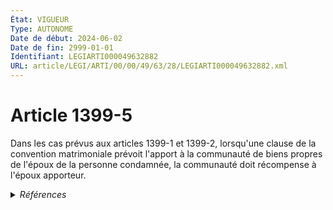```yaml
---
État: VIGUEUR
Type: AUTONOME
Date de début: 2024-06-02
Date de fin: 2999-01-01
Identifiant: LEGIARTI000049632882
URL: article/LEGI/ARTI/00/00/49/63/28/LEGIARTI000049632882.xml
---
```


<h1>Article 1399-5</h1>

<p align="left">
  Dans les cas prévus aux articles 1399-1 et 1399-2, lorsqu'une clause de la
  convention matrimoniale prévoit l'apport à la communauté de biens propres de
  l'époux de la personne condamnée, la communauté doit récompense à l'époux
  apporteur.
</p>


<details>
  <summary><em>Références</em></summary>

  <h2>Références faites par l'article</h2>
  
  <ul>
    <li>
      2024-05-31 CREE cible <a href="https://legal.tricoteuses.fr//redirection/LEGIARTI000049632816?vers=git&vers=legifrance">LOI n° 2024-494 du 31 mai 2024 visant à assurer une justice patrimoniale au sein de la famille - article 1 PARTIELLEMENT_MODIF VIGUEUR, en vigueur depuis le 2024-06-02</a>
    </li>
  </ul>
</details>
